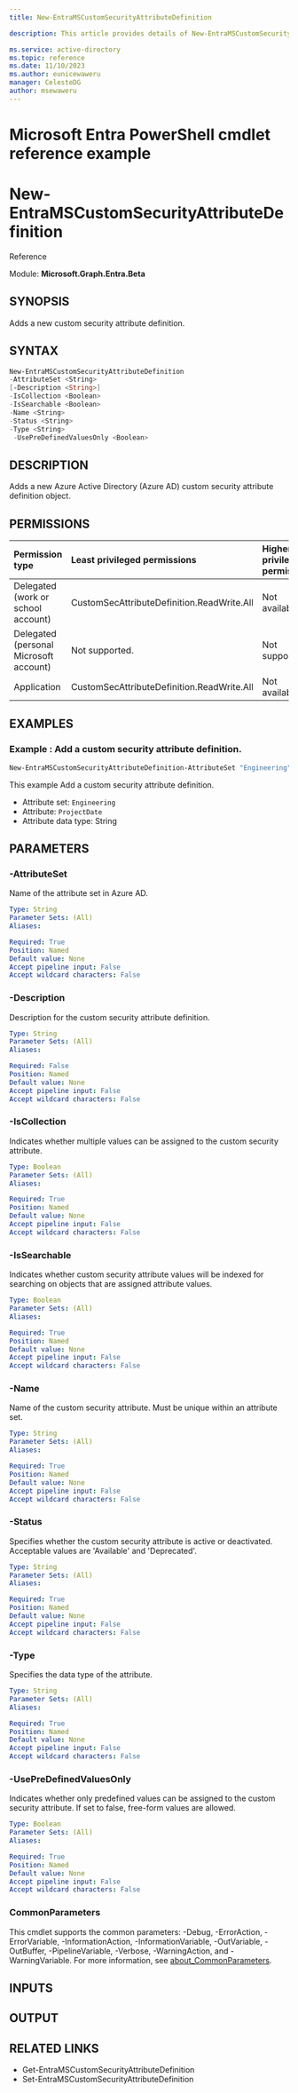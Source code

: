 ```yaml
---
title: New-EntraMSCustomSecurityAttributeDefinition

description: This article provides details of New-EntraMSCustomSecurityAttributeDefinition command.

ms.service: active-directory
ms.topic: reference
ms.date: 11/10/2023
ms.author: eunicewaweru
manager: CelesteDG
author: msewaweru
---
```


# Microsoft Entra PowerShell cmdlet reference example

# New-EntraMSCustomSecurityAttributeDefinition

Reference

Module: **Microsoft.Graph.Entra.Beta**

## SYNOPSIS

Adds a new custom security attribute definition.

## SYNTAX

```powershell
New-EntraMSCustomSecurityAttributeDefinition
-AttributeSet <String>
[-Description <String>]
-IsCollection <Boolean>
-IsSearchable <Boolean>
-Name <String>
-Status <String>
-Type <String>
 -UsePreDefinedValuesOnly <Boolean>
```

## DESCRIPTION 
  
Adds a new Azure Active Directory (Azure AD) custom security attribute definition object.

## PERMISSIONS

|Permission type|Least privileged permissions|Higher privileged permissions|
|:---|:---|:---|
|Delegated (work or school account)|CustomSecAttributeDefinition.ReadWrite.All|Not available.|
|Delegated (personal Microsoft account)|Not supported.|Not supported.|
|Application|CustomSecAttributeDefinition.ReadWrite.All|Not available.|

## EXAMPLES

### Example : Add a custom security attribute definition.
  
```powershell
New-EntraMSCustomSecurityAttributeDefinition-AttributeSet "Engineering" -Name "ProjectDate" -Description "Target completion date" -Type "String" -Status "Available" -IsCollection $false -IsSearchable $true -UsePreDefinedValuesOnly $true
``` 
    
This example Add a custom security attribute definition.

- Attribute set: `Engineering`
- Attribute: `ProjectDate`
- Attribute data type: String

## PARAMETERS

### -AttributeSet
Name of the attribute set in Azure AD.

```yaml
Type: String
Parameter Sets: (All)
Aliases:

Required: True
Position: Named
Default value: None
Accept pipeline input: False
Accept wildcard characters: False
```
### -Description
Description for the custom security attribute definition.

```yaml
Type: String
Parameter Sets: (All)
Aliases:

Required: False
Position: Named
Default value: None
Accept pipeline input: False
Accept wildcard characters: False
```
### -IsCollection
Indicates whether multiple values can be assigned to the custom security attribute.

```yaml
Type: Boolean
Parameter Sets: (All)
Aliases:

Required: True
Position: Named
Default value: None
Accept pipeline input: False
Accept wildcard characters: False
```
### -IsSearchable
Indicates whether custom security attribute values will be indexed for searching on objects that are assigned attribute values.

```yaml
Type: Boolean
Parameter Sets: (All)
Aliases:

Required: True
Position: Named
Default value: None
Accept pipeline input: False
Accept wildcard characters: False
```
### -Name
Name of the custom security attribute. Must be unique within an attribute set.

```yaml
Type: String
Parameter Sets: (All)
Aliases:

Required: True
Position: Named
Default value: None
Accept pipeline input: False
Accept wildcard characters: False
```
### -Status
Specifies whether the custom security attribute is active or deactivated. Acceptable values are 'Available' and 'Deprecated'.

```yaml
Type: String
Parameter Sets: (All)
Aliases:

Required: True
Position: Named
Default value: None
Accept pipeline input: False
Accept wildcard characters: False
```
### -Type
Specifies the data type of the attribute.

```yaml
Type: String
Parameter Sets: (All)
Aliases:

Required: True
Position: Named
Default value: None
Accept pipeline input: False
Accept wildcard characters: False
```
### -UsePreDefinedValuesOnly
Indicates whether only predefined values can be assigned to the custom security attribute. If set to false, free-form values are allowed.

```yaml
Type: Boolean
Parameter Sets: (All)
Aliases:

Required: True
Position: Named
Default value: None
Accept pipeline input: False
Accept wildcard characters: False
```

### CommonParameters
This cmdlet supports the common parameters: -Debug, -ErrorAction, -ErrorVariable, -InformationAction, -InformationVariable, -OutVariable, -OutBuffer, -PipelineVariable, -Verbose, -WarningAction, and -WarningVariable. For more information, see [about_CommonParameters](http://go.microsoft.com/fwlink/?LinkID=113216).

## INPUTS

## OUTPUT

## RELATED LINKS

- Get-EntraMSCustomSecurityAttributeDefinition
- Set-EntraMSCustomSecurityAttributeDefinition
